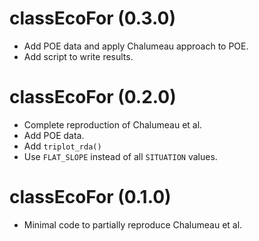 # classEcoFor (0.3.0)

* Add POE data and apply Chalumeau approach to POE. 
* Add script to write results.

# classEcoFor (0.2.0)

* Complete reproduction of Chalumeau et al. 
* Add POE data.
* Add `triplot_rda()`
* Use `FLAT_SLOPE` instead of all `SITUATION` values.

# classEcoFor (0.1.0)

* Minimal code to partially reproduce Chalumeau et al.